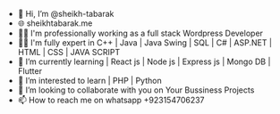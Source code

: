 - 👋 Hi, I’m @sheikh-tabarak
- 🌐 sheikhtabarak.me
- 👨‍💼 I'm professionally working as a full stack Wordpress Developer
- 👨‍💻 I'm fully expert in C++ | Java | Java Swing | SQL | C# | ASP.NET | HTML | CSS | JAVA SCRIPT  
- 🌱 I’m currently learning  | React js | Node js | Express js | Mongo DB | Flutter 
- 👀 I’m interested to learn | PHP | Python 
- 💞️ I’m looking to collaborate with you on Your Bussiness Projects
- 📫 How to reach me on whatsapp +923154706237

<!---
sheikh-tabarak/sheikh-tabarak is a ✨ special ✨ repository because its `README.md` (this file) appears on your GitHub profile.
You can click the Preview link to take a look at your changes.
--->
